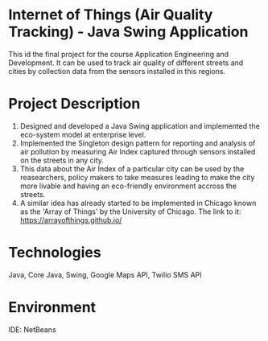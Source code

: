 # Internet of Things (Air Quality Tracking) - Java Swing Application

This id the final project for the course Application Engineering and Development. It can be used to track air quality of different streets and cities by collection data from the sensors installed in this regions.

# Project Description

1. Designed and developed a Java Swing application and implemented the eco-system model at enterprise level.
2. Implemented the Singleton design pattern for reporting and analysis of air pollution by measuring Air Index captured through sensors installed on the streets in any city.
3. This data about the Air Index of a particular city can be used by the reasearchers, policy makers to take measures leading to make the city more livable and having an eco-friendly environment accross the streets.
4. A similar idea has already started to be implemented in Chicago known as the 'Array of Things' by the University of Chicago. The link to 
it: https://arrayofthings.github.io/

# Technologies

Java, Core Java, Swing, Google Maps API, Twilio SMS API

# Environment

IDE: NetBeans

